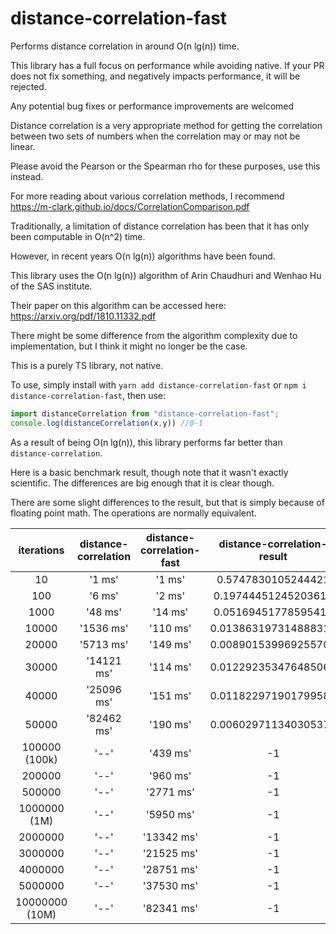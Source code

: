# distance-correlation-fast

Performs distance correlation in around O(n lg(n)) time.

This library has a full focus on performance while avoiding native. If your PR does not fix something, and negatively impacts performance, it will be rejected.

Any potential bug fixes or performance improvements are welcomed

Distance correlation is a very appropriate method for getting the correlation between two sets of numbers when the correlation may or may not be linear.

Please avoid the Pearson or the Spearman rho for these purposes, use this instead.

For more reading about various correlation methods, I recommend https://m-clark.github.io/docs/CorrelationComparison.pdf

Traditionally, a limitation of distance correlation has been that it has only been computable in O(n^2) time.

However, in recent years O(n lg(n)) algorithms have been found.

This library uses the O(n lg(n)) algorithm of Arin Chaudhuri and Wenhao Hu of the SAS institute.

Their paper on this algorithm can be accessed here: https://arxiv.org/pdf/1810.11332.pdf

There might be some difference from the algorithm complexity due to implementation, but I think it might no longer be the case.

This is a purely TS library, not native.

To use, simply install with `yarn add distance-correlation-fast` or `npm i distance-correlation-fast`, then use:
```ts
import distanceCorrelation from "distance-correlation-fast";
console.log(distanceCorrelation(x,y)) //0-1
```

As a result of being O(n lg(n)), this library performs far better than `distance-correlation`.

Here is a basic benchmark result, though note that it wasn't exactly scientific. The differences are big enough that it is clear though.

There are some slight differences to the result, but that is simply because of floating point math. The operations are normally equivalent.

|   iterations   | distance-correlation | distance-correlation-fast | distance-correlation-result | distance-correlation-fast-result |
|:--------------:|:--------------------:|:-------------------------:|:---------------------------:|:--------------------------------:|
|       10       |        '1 ms'        |           '1 ms'          |      0.5747830105244421     |        0.5747830105244454        |
|       100      |        '6 ms'        |           '2 ms'          |     0.19744451245203617     |        0.19744451245202876       |
|      1000      |        '48 ms'       |          '14 ms'          |     0.05169451778595419     |       0.051694517785985133       |
|      10000     |       '1536 ms'      |          '110 ms'         |     0.013863197314888316    |        0.01386319731627763       |
|      20000     |       '5713 ms'      |          '149 ms'         |     0.008901539969255705    |       0.008901539962876669       |
|      30000     |      '14121 ms'      |          '114 ms'         |     0.012292353476485062    |       0.012292353475511308       |
|      40000     |      '25096 ms'      |          '151 ms'         |     0.011822971901799584    |       0.011822971902881054       |
|      50000     |      '82462 ms'      |          '190 ms'         |     0.006029711340305374    |       0.006029711342246058       |
|  100000 (100k) |         '--'         |          '439 ms'         |              -1             |       0.005114315938060392       |
|     200000     |         '--'         |          '960 ms'         |              -1             |       0.002527787500522957       |
|     500000     |         '--'         |         '2771 ms'         |              -1             |       0.0035845709831482924      |
|  1000000 (1M)  |         '--'         |         '5950 ms'         |              -1             |       0.0014530022694211207      |
|     2000000    |         '--'         |         '13342 ms'        |              -1             |       0.0008087837565719341      |
|     3000000    |         '--'         |         '21525 ms'        |              -1             |       0.0011251886693957884      |
|     4000000    |         '--'         |         '28751 ms'        |              -1             |       0.0008083368517333731      |
|     5000000    |         '--'         |         '37530 ms'        |              -1             |       0.0007008802813679654      |
| 10000000 (10M) |         '--'         |         '82341 ms'        |              -1             |       0.0003942226553583085      |
